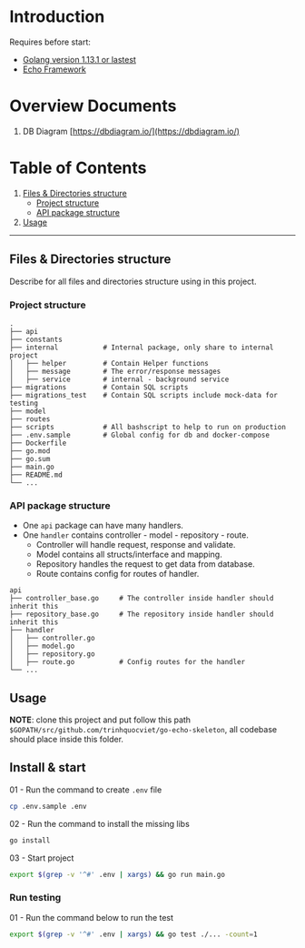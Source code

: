 
# Introduction

Requires before start:
- [Golang version 1.13.1 or lastest](https://golang.org/dl/)
- [Echo Framework](https://echo.labstack.com/)


# Overview Documents

1. DB Diagram [https://dbdiagram.io/](https://dbdiagram.io/)


# Table of Contents
1. [Files & Directories structure](#files--directories-structure)
    - [Project structure](#project-structure)
    - [API package structure](#api-package-structure)
2. [Usage](#usage)

---
## Files & Directories structure

Describe for all files and directories structure using in this project.

### Project structure
```
.
├── api
├── constants
├── internal           # Internal package, only share to internal project
│   ├── helper         # Contain Helper functions
│   ├── message        # The error/response messages
│   ├── service        # internal - background service
├── migrations         # Contain SQL scripts
├── migrations_test    # Contain SQL scripts include mock-data for testing
├── model
├── routes
├── scripts            # All bashscript to help to run on production
├── .env.sample        # Global config for db and docker-compose
├── Dockerfile
├── go.mod
├── go.sum
├── main.go
├── README.md
└── ...
```

###  API package structure

- One `api` package can have many handlers.
- One `handler` contains controller - model - repository - route.
	- Controller will handle request, response and validate.
	- Model contains all structs/interface and mapping.
	- Repository handles the request to get data from database.
  - Route contains config for routes of handler.

```
api
├── controller_base.go     # The controller inside handler should inherit this
├── repository_base.go     # The repository inside handler should inherit this
├── handler
│   ├── controller.go
│   ├── model.go
│   ├── repository.go
│   ├── route.go           # Config routes for the handler
└── ...
```

## Usage

**NOTE**: clone this project and put follow this path `$GOPATH/src/github.com/trinhquocviet/go-echo-skeleton`, all codebase should place inside this folder.

## Install & start

01 - Run the command to create `.env` file
```bash
cp .env.sample .env
```

02 - Run the command to install the missing libs
```bash
go install
```

03 - Start project
```bash
export $(grep -v '^#' .env | xargs) && go run main.go
```

### Run testing

01 - Run the command below to run the test
```bash
export $(grep -v '^#' .env | xargs) && go test ./... -count=1
```